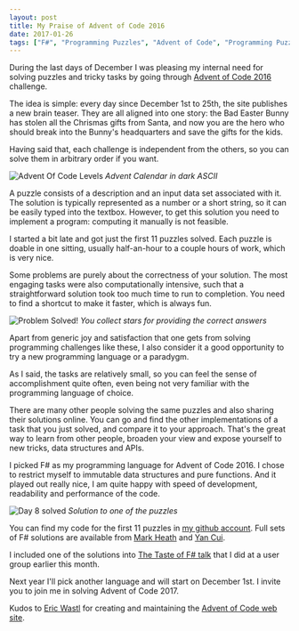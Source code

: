 ```yaml
---
layout: post
title: My Praise of Advent of Code 2016
date: 2017-01-26
tags: ["F#", "Programming Puzzles", "Advent of Code", "Programming Puzzles"]
---
```


During the last days of December I was pleasing my internal need for solving 
puzzles and tricky tasks by going through 
[Advent of Code 2016](http://adventofcode.com) challenge.

The idea is simple: every day since December 1st to 25th, the site publishes 
a new brain teaser. They are all aligned into one story: the Bad Easter Bunny 
has stolen all the Chrismas gifts from Santa, and now you are the hero who 
should break into the Bunny's headquarters and save the gifts for the kids.

Having said that, each challenge is independent from the others, so you can 
solve them in arbitrary order if you want. 

![Advent Of Code Levels](/levelmap.png)
*Advent Calendar in dark ASCII*

A puzzle consists of a description and an input data set associated with it.
The solution is typically represented as a number or a short string, so it
can be easily typed into the textbox. However, to get this solution you need to
implement a program: computing it manually is not feasible.

I started a bit late and got just the first 11 puzzles solved. Each puzzle 
is doable in one sitting, usually half-an-hour to a couple hours of work,
which is very nice.

Some problems are purely about the correctness of your solution. The most
engaging tasks were also computationally intensive, such that a straightforward
solution took too much time to run to completion. You need to find a
shortcut to make it faster, which is always fun.

![Problem Solved!](/solved.png)
*You collect stars for providing the correct answers*

Apart from generic joy and satisfaction that one gets from solving programming
challenges like these, I also consider it a good opportunity to try a
new programming language or a paradygm.

As I said, the tasks are relatively small, so you can feel the sense of
accomplishment quite often, even being not very familiar with the programming
language of choice.

There are many other people solving the same puzzles and also sharing their
solutions online. You can go and find the other implementations of a task
that you just solved, and compare it to your approach. That's the great way
to learn from other people, broaden your view and expose yourself to new
tricks, data structures and APIs.

I picked F# as my programming language for Advent of Code 2016. I chose to restrict
myself to immutable data structures and pure functions. And it played out really nice,
I am quite happy with speed of development, readability and performance of 
the code.

![Day 8 solved](/day8.png)
*Solution to one of the puzzles*

You can find my code for the first 11 puzzles in 
[my github account](https://github.com/mikhailshilkov/AdventOfCode2016). 
Full sets of F# solutions are available from 
[Mark Heath](https://github.com/markheath/advent-of-code-2016/) and 
[Yan Cui](https://github.com/theburningmonk/AdventOfCodeFs).

I included one of the solutions into 
[The Taste of F# talk](https://mikhail.io/2017/01/functional-programming-fsharp-talks/) that I did
at a user group earlier this month.

Next year I'll pick another language and will start on December 1st. I invite
you to join me in solving Advent of Code 2017.

Kudos to [Eric Wastl](https://twitter.com/ericwastl) for creating and 
maintaining the [Advent of Code web site](http://adventofcode.com).